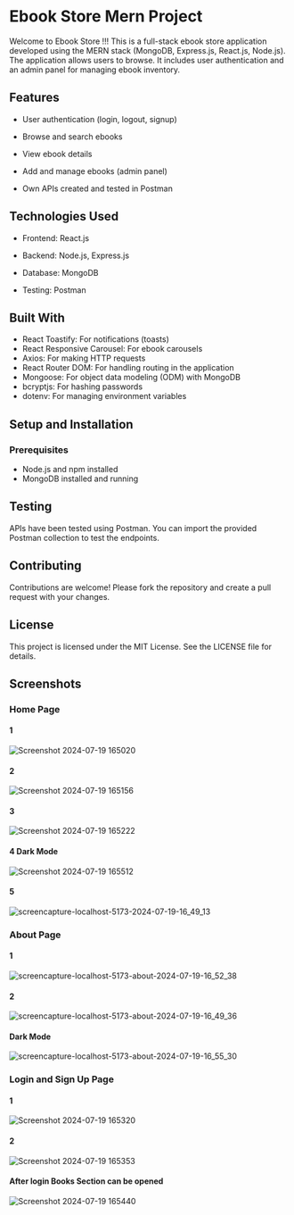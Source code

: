 
#  Ebook Store Mern Project

Welcome to Ebook Store !!! This is a full-stack ebook store application developed using the MERN stack (MongoDB, Express.js, React.js, Node.js). The application allows users to browse. It includes user authentication and an admin panel for managing ebook inventory.

## Features
- User authentication (login, logout, signup)

- Browse and search ebooks

- View ebook details

- Add and manage ebooks (admin panel)

- Own APIs created and tested in Postman

## Technologies Used
- Frontend: React.js

- Backend: Node.js, Express.js

- Database: MongoDB

- Testing: Postman

## Built With
- React Toastify: For notifications (toasts)
- React Responsive Carousel: For ebook carousels
- Axios: For making HTTP requests
- React Router DOM: For handling routing in the application
- Mongoose: For object data modeling (ODM) with MongoDB
- bcryptjs: For hashing passwords
- dotenv: For managing environment variables

## Setup and Installation
### Prerequisites
- Node.js and npm installed
- MongoDB installed and running

## Testing
APIs have been tested using Postman. You can import the provided Postman collection to test the endpoints.
## Contributing
Contributions are welcome! Please fork the repository and create a pull request with your changes.

## License
This project is licensed under the MIT License. See the LICENSE file for details.

## Screenshots

### Home Page
#### 1
![Screenshot 2024-07-19 165020](https://github.com/user-attachments/assets/27048722-bcfc-49f4-89d9-7c4d80647946)
#### 2
![Screenshot 2024-07-19 165156](https://github.com/user-attachments/assets/453382a7-8ba7-4e4a-8489-766d2d6e5fd8)
#### 3
![Screenshot 2024-07-19 165222](https://github.com/user-attachments/assets/883b9d70-2459-4f9a-94df-a4c7bc3a66e5)

#### 4 Dark Mode
![Screenshot 2024-07-19 165512](https://github.com/user-attachments/assets/40507246-6990-4f1f-b697-477d1bb2899f)

#### 5
![screencapture-localhost-5173-2024-07-19-16_49_13](https://github.com/user-attachments/assets/6ed45ca3-68a5-4ba2-bf29-c45b9ff093a8)

### About Page
#### 1
![screencapture-localhost-5173-about-2024-07-19-16_52_38](https://github.com/user-attachments/assets/071d0d75-b2ca-47d7-ae68-120c982b097c)
#### 2
![screencapture-localhost-5173-about-2024-07-19-16_49_36](https://github.com/user-attachments/assets/a527edb6-a63a-4723-b79a-b72441525c16)
#### Dark Mode
![screencapture-localhost-5173-about-2024-07-19-16_55_30](https://github.com/user-attachments/assets/3c204240-bee3-4855-b5ae-4acaf3d8f702)

### Login and Sign Up Page

#### 1
![Screenshot 2024-07-19 165320](https://github.com/user-attachments/assets/bc082241-9d10-42cd-9bbd-21031902a098)
#### 2
![Screenshot 2024-07-19 165353](https://github.com/user-attachments/assets/39058cb6-2aea-4cc2-be37-76622dda9074)

#### After login Books Section can be opened

![Screenshot 2024-07-19 165440](https://github.com/user-attachments/assets/ca5c5eec-25c5-4174-a062-009a4875601b)

